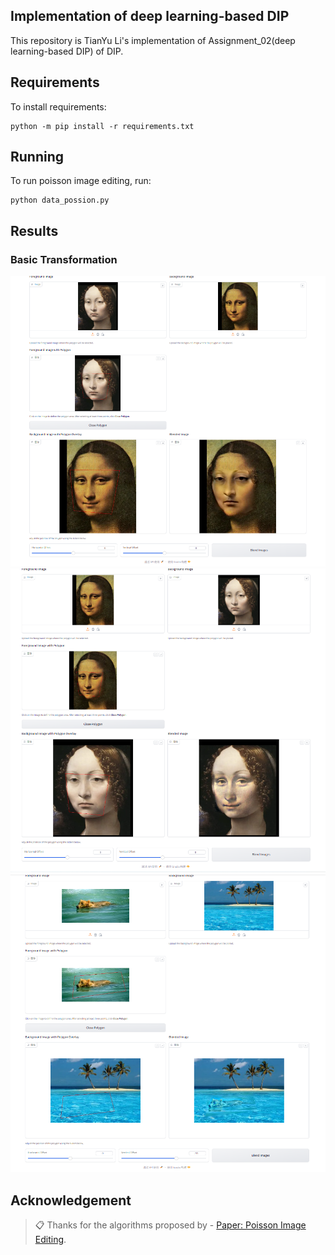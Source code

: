 
## Implementation of deep learning-based DIP

This repository is TianYu Li's implementation of Assignment_02(deep learning-based DIP) of DIP. 

## Requirements

To install requirements:

```setup
python -m pip install -r requirements.txt
```


## Running

To run poisson image editing, run:

```setup
python data_possion.py
```

## Results
### Basic Transformation
<img src="1.jpg" alt="alt text" width="800">
<img src="2.jpg" alt="alt text" width="800">
<img src="3.jpg" alt="alt text" width="800">

## Acknowledgement

>📋 Thanks for the algorithms proposed by - [Paper: Poisson Image Editing](https://www.cs.jhu.edu/~misha/Fall07/Papers/Perez03.pdf).

